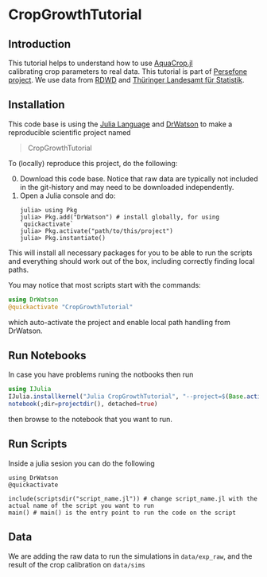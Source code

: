 # CropGrowthTutorial

## Introduction

This tutorial helps to understand how to use [AquaCrop.jl](https://github.com/gabo-di/AquaCrop.jl)  
calibrating crop parameters to real data. This tutorial is part of [Persefone project](https://persefone-model.eu).
We use data from [RDWD](https://github.com/brry/rdwd) and 
[Thüringer Landesamt für Statistik](https://statistik.thueringen.de/datenbank/TabAnzeige.asp?tabelle=kr000516%7C%7C).

## Installation

This code base is using the [Julia Language](https://julialang.org/) and
[DrWatson](https://juliadynamics.github.io/DrWatson.jl/stable/)
to make a reproducible scientific project named
> CropGrowthTutorial

To (locally) reproduce this project, do the following:

0. Download this code base. Notice that raw data are typically not included in the
   git-history and may need to be downloaded independently.
1. Open a Julia console and do:
   ```
   julia> using Pkg
   julia> Pkg.add("DrWatson") # install globally, for using `quickactivate`
   julia> Pkg.activate("path/to/this/project")
   julia> Pkg.instantiate()
   ```

This will install all necessary packages for you to be able to run the scripts and
everything should work out of the box, including correctly finding local paths.

You may notice that most scripts start with the commands:
```julia
using DrWatson
@quickactivate "CropGrowthTutorial"
```
which auto-activate the project and enable local path handling from DrWatson.

## Run Notebooks

In case you have problems runing the notbooks then run
```julia
using IJulia
IJulia.installkernel("Julia CropGrowthTutorial", "--project=$(Base.active_project())")
notebook(;dir=projectdir(), detached=true)
```
then browse to the notebook that you want to run.

## Run Scripts

Inside a julia sesion you can do the following
```
using DrWatson
@quickactivate

include(scriptsdir("script_name.jl")) # change script_name.jl with the actual name of the script you want to run
main() # main() is the entry point to run the code on the script
```

## Data

We are adding the raw data to run the simulations in `data/exp_raw`, 
and the result of the crop calibration on `data/sims`
